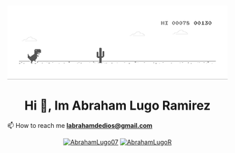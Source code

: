 ![image](https://github.com/AbrahamLugoRamirez/AbrahamLugoRamirez/blob/main/dino.gif)

<h1 align="center">Hi 👋, Im Abraham Lugo Ramirez </h1>



📫 How to reach me **labrahamdedios@gmail.com**


<p align="center">
<a href="https://twitter.com/Abrahamlugo07" target="blank"><img align="center" src="https://cdn.jsdelivr.net/npm/simple-icons@3.0.1/icons/twitter.svg" alt="AbrahamLugo07" height="20" width="20" /></a>
<a href="https://www.instagram.com/abrahamlugo07/" target="blank"><img align="center" src="https://cdn.jsdelivr.net/npm/simple-icons@3.0.1/icons/instagram.svg" alt="AbrahamLugoR" height="20" width="20" /></a>
</p>

